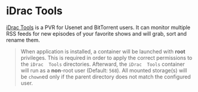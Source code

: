 # iDrac Tools

[iDrac  Tools](https://github.com/Sonarr/Sonarr) is a PVR for Usenet and BitTorrent users. It can monitor multiple RSS feeds for new episodes of your favorite shows and will grab, sort and rename them.

> When application is installed, a container will be launched with **root** privileges.
> This is required in order to apply the correct permissions to the `iDrac  Tools` directories.
> Afterward, the `iDrac  Tools` container will run as a **non**-root user (Default: `568`).
> All mounted storage(s) will be `chown`ed only if the parent directory does not match the configured user.

